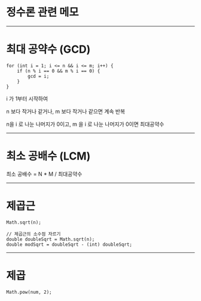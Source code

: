 # 정수론 관련 메모

---

# 최대 공약수 (GCD)

    for (int i = 1; i <= n && i <= m; i++) {
        if (n % i == 0 && m % i == 0) {
            gcd = i;
        }
    }

i 가 1부터 시작하여

n 보다 작거나 같거나, m 보다 작거나 같으면 계속 반복

n을 i 로 나눈 나머지가 0이고, m 을 i 로 나눈 나머지가 0이면 최대공약수

---

# 최소 공배수 (LCM)

최소 공배수 = N * M / 최대공약수

---

# 제곱근

    Math.sqrt(n);

    // 제곱근의 소수점 자르기
    double doubleSqrt = Math.sqrt(n);
    double modSqrt = doubleSqrt - (int) doubleSqrt;

---

# 제곱

    Math.pow(num, 2);